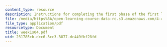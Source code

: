 ```yaml
---
content_type: resource
description: Instructions for completing the first phase of the first lab assignment.
file: /media/https%3A/open-learning-course-data-rc.s3.amazonaws.com/4-411-building-technology-laboratory-spring-2004/231785cbdcc63cc33877dc449fbf28fd_week1s04.pdf
file_type: application/pdf
resourcetype: Document
title: week1s04.pdf
uid: 231785cb-dcc6-3cc3-3877-dc449fbf28fd
---
```

